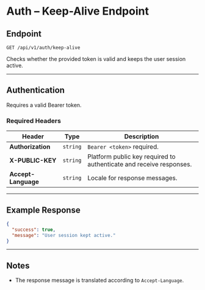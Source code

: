# Auth – Keep-Alive Endpoint

## Endpoint

`GET /api/v1/auth/keep-alive`

Checks whether the provided token is valid and keeps the user session active.

---

## Authentication

Requires a valid Bearer token.

### Required Headers

| Header | Type | Description |
| ------ | ---- | ----------- |
| **Authorization** | `string` | `Bearer <token>` required. |
| **X-PUBLIC-KEY** | `string` | Platform public key required to authenticate and receive responses. |
| **Accept-Language** | `string` | Locale for response messages. |

---

## Example Response

```json
{
  "success": true,
  "message": "User session kept active."
}
```

---

## Notes

* The response message is translated according to `Accept-Language`.

